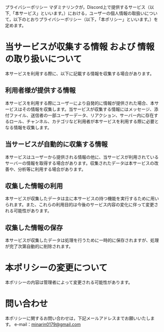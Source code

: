 プライバシーポリシー
マダミナリンクが，Discord上で提供するサービス（以下,「本サービス」といいます。）における，ユーザーの個人情報の取扱いについて，以下のとおりプライバシーポリシー（以下，「本ポリシー」といいます。）を定めます。
# 当サービスが収集する情報 および 情報の取り扱いについて
本サービスを利用する際に、以下に記載する情報を収集する場合があります。
## 利用者様が提供する情報
本サービスを利用する際にユーザーにより自発的に情報が提供された場合、本サービスはその情報を収集します。当サービスが収集する情報にはメッセージ、添付ファイル、送信者の一部ユーザーデータ、リアクション、サーバー内に存在するロール、チャンネル、カテゴリなど利用者が本サービスを利用する際に必要となる情報を収集します。
## 当サービスが自動的に収集する情報
本サービスはユーザーから提供される情報の他に、当サービスが利用されているサーバーの情報を取得する場合があります。収集されたデータは本サービスの改善や、分析等に利用する場合があります。
## 収集した情報の利用
本サービスが収集したデータは主に本サービスの持つ機能を実行するために用いられます。また、これらの利用目的は今後のサービス内容の変化に伴って変更される可能性があります。
## 収集した情報の保存
本サービスが収集したデータは処理を行うために一時的に保存されますが、処理が完了次第自動的に削除されます。

# 本ポリシーの変更について
本ポリシーの内容は管理者によって変更される可能性があります。

# 問い合わせ
本ポリシーに関するお問い合わせは，下記メールアドレスまでお願いいたします。
e-mail：minarin0179@gmail.com